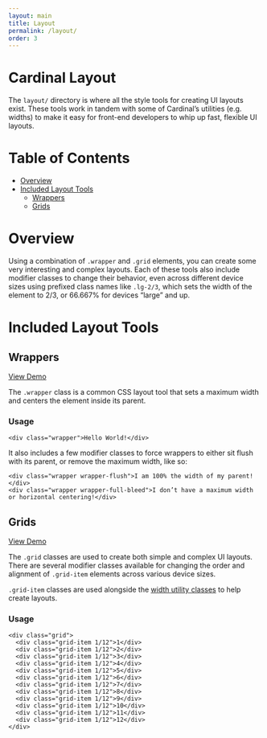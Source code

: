 ```yaml
---
layout: main
title: Layout
permalink: /layout/
order: 3
---
```


# Cardinal Layout

The `layout/` directory is where all the style tools for creating UI layouts exist. These tools work in tandem with some of Cardinal’s utilities (e.g. widths) to make it easy for front-end developers to whip up fast, flexible UI layouts.

# Table of Contents

- [Overview](#overview)
- [Included Layout Tools](#included-layout-tools)
  - [Wrappers](#wrappers)
  - [Grids](#grids)

# Overview

Using a combination of `.wrapper` and `.grid` elements, you can create some very interesting and complex layouts. Each of these tools also include modifier classes to change their behavior, even across different device sizes using prefixed class names like `.lg-2/3`, which sets the width of the element to 2/3, or 66.667% for devices “large” and up.

# Included Layout Tools

## Wrappers

[View Demo](http://codepen.io/cbracco/pen/eNZNML)

The `.wrapper` class is a common CSS layout tool that sets a maximum width and centers the element inside its parent.

### Usage

```
<div class="wrapper">Hello World!</div>
```

It also includes a few modifier classes to force wrappers to either sit flush with its parent, or remove the maximum width, like so:

```
<div class="wrapper wrapper-flush">I am 100% the width of my parent!</div>
<div class="wrapper wrapper-full-bleed">I don’t have a maximum width or horizontal centering!</div>
```

## Grids

[View Demo](http://codepen.io/cbracco/pen/LVNVdw)

The `.grid` classes are used to create both simple and complex UI layouts. There are several modifier classes available for changing the order and alignment of `.grid-item` elements across various device sizes.

`.grid-item` classes are used alongside the [width utility classes](https://github.com/cbracco/cardinal/blob/master/utilities/widths.less) to help create layouts.

### Usage

```
<div class="grid">
  <div class="grid-item 1/12">1</div>
  <div class="grid-item 1/12">2</div>
  <div class="grid-item 1/12">3</div>
  <div class="grid-item 1/12">4</div>
  <div class="grid-item 1/12">5</div>
  <div class="grid-item 1/12">6</div>
  <div class="grid-item 1/12">7</div>
  <div class="grid-item 1/12">8</div>
  <div class="grid-item 1/12">9</div>
  <div class="grid-item 1/12">10</div>
  <div class="grid-item 1/12">11</div>
  <div class="grid-item 1/12">12</div>
</div>
```
